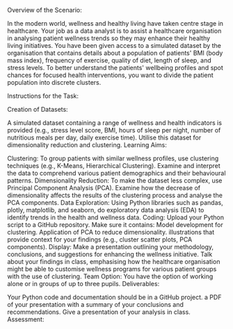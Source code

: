Overview of the Scenario:

In the modern world, wellness and healthy living have taken centre stage in healthcare. Your job as a data analyst is to assist a healthcare organisation in analysing patient wellness trends so they may enhance their healthy living initiatives. You have been given access to a simulated dataset by the organisation that contains details about a population of patients' BMI (body mass index), frequency of exercise, quality of diet, length of sleep, and stress levels. To better understand the patients' wellbeing profiles and spot chances for focused health interventions, you want to divide the patient population into discrete clusters.

Instructions for the Task:

Creation of Datasets:

A simulated dataset containing a range of wellness and health indicators is provided (e.g., stress level score, BMI, hours of sleep per night, number of nutritious meals per day, daily exercise time). Utilise this dataset for dimensionality reduction and clustering. Learning Aims:

Clustering: To group patients with similar wellness profiles, use clustering techniques (e.g., K-Means, Hierarchical Clustering). Examine and interpret the data to comprehend various patient demographics and their behavioural patterns. Dimensionality Reduction: To make the dataset less complex, use Principal Component Analysis (PCA). Examine how the decrease of dimensionality affects the results of the clustering process and analyse the PCA components. Data Exploration: Using Python libraries such as pandas, plotly, matplotlib, and seaborn, do exploratory data analysis (EDA) to identify trends in the health and wellness data.
Coding: Upload your Python script to a GitHub repository. Make sure it contains: Model development for clustering. Application of PCA to reduce dimensionality. illustrations that provide context for your findings (e.g., cluster scatter plots, PCA components). Display: Make a presentation outlining your methodology, conclusions, and suggestions for enhancing the wellness initiative. Talk about your findings in class, emphasising how the healthcare organisation might be able to customise wellness programs for various patient groups with the use of clustering. Team Option: You have the option of working alone or in groups of up to three pupils. Deliverables:

Your Python code and documentation should be in a GitHub project. a PDF of your presentation with a summary of your conclusions and recommendations. Give a presentation of your analysis in class. Assessment:


